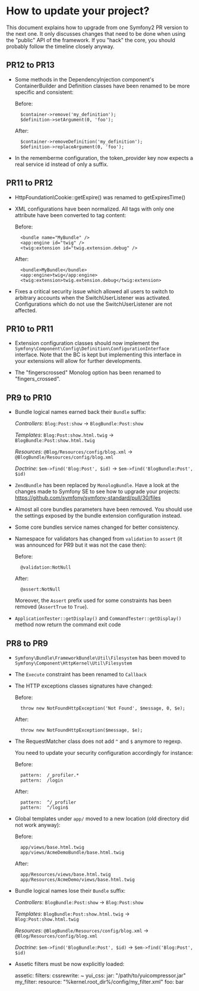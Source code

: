 How to update your project?
===========================

This document explains how to upgrade from one Symfony2 PR version to the next
one. It only discusses changes that need to be done when using the "public"
API of the framework. If you "hack" the core, you should probably follow the
timeline closely anyway.

PR12 to PR13
------------

* Some methods in the DependencyInjection component's ContainerBuilder and
  Definition classes have been renamed to be more specific and consistent:

  Before:

        $container->remove('my_definition');
        $definition->setArgument(0, 'foo');

  After:

        $container->removeDefinition('my_definition');
        $definition->replaceArgument(0, 'foo');
        
* In the rememberme configuration, the token_provider key now expects a real 
  service id instead of only a suffix.

PR11 to PR12
------------

* HttpFoundation\Cookie::getExpire() was renamed to getExpiresTime()

* XML configurations have been normalized. All tags with only one attribute
  have been converted to tag content:

  Before:

        <bundle name="MyBundle" />
        <app:engine id="twig" />
        <twig:extension id="twig.extension.debug" />

  After:

        <bundle>MyBundle</bundle>
        <app:engine>twig</app:engine>
        <twig:extension>twig.extension.debug</twig:extension>

* Fixes a critical security issue which allowed all users to switch to 
  arbitrary accounts when the SwitchUserListener was activated. Configurations
  which do not use the SwitchUserListener are not affected.

PR10 to PR11
------------

* Extension configuration classes should now implement the
  `Symfony\Component\Config\Definition\ConfigurationInterface` interface. Note
  that the BC is kept but implementing this interface in your extensions will
  allow for further developments.

* The "fingerscrossed" Monolog option has been renamed to "fingers_crossed".

PR9 to PR10
-----------

* Bundle logical names earned back their `Bundle` suffix:

    *Controllers*: `Blog:Post:show` -> `BlogBundle:Post:show`

    *Templates*:   `Blog:Post:show.html.twig` -> `BlogBundle:Post:show.html.twig`

    *Resources*:   `@Blog/Resources/config/blog.xml` -> `@BlogBundle/Resources/config/blog.xml`

    *Doctrine*:    `$em->find('Blog:Post', $id)` -> `$em->find('BlogBundle:Post', $id)`

* `ZendBundle` has been replaced by `MonologBundle`. Have a look at the
  changes made to Symfony SE to see how to upgrade your projects:
  https://github.com/symfony/symfony-standard/pull/30/files

* Almost all core bundles parameters have been removed. You should use the
  settings exposed by the bundle extension configuration instead.

* Some core bundles service names changed for better consistency.

* Namespace for validators has changed from `validation` to `assert` (it was
  announced for PR9 but it was not the case then):

    Before:

        @validation:NotNull

    After:

        @assert:NotNull

    Moreover, the `Assert` prefix used for some constraints has been removed
    (`AssertTrue` to `True`).

* `ApplicationTester::getDisplay()` and `CommandTester::getDisplay()` method
  now return the command exit code

PR8 to PR9
----------

* `Symfony\Bundle\FrameworkBundle\Util\Filesystem` has been moved to
  `Symfony\Component\HttpKernel\Util\Filesystem`

* The `Execute` constraint has been renamed to `Callback`

* The HTTP exceptions classes signatures have changed:

    Before:

        throw new NotFoundHttpException('Not Found', $message, 0, $e);

    After:

        throw new NotFoundHttpException($message, $e);

* The RequestMatcher class does not add `^` and `$` anymore to regexp.

    You need to update your security configuration accordingly for instance:

    Before:

        pattern:  /_profiler.*
        pattern:  /login

    After:

        pattern:  ^/_profiler
        pattern:  ^/login$

* Global templates under `app/` moved to a new location (old directory did not
  work anyway):

    Before:

        app/views/base.html.twig
        app/views/AcmeDemoBundle/base.html.twig

    After:

        app/Resources/views/base.html.twig
        app/Resources/AcmeDemo/views/base.html.twig

* Bundle logical names lose their `Bundle` suffix:

    *Controllers*: `BlogBundle:Post:show` -> `Blog:Post:show`

    *Templates*:   `BlogBundle:Post:show.html.twig` -> `Blog:Post:show.html.twig`

    *Resources*:   `@BlogBundle/Resources/config/blog.xml` -> `@Blog/Resources/config/blog.xml`

    *Doctrine*:    `$em->find('BlogBundle:Post', $id)` -> `$em->find('Blog:Post', $id)`

* Assetic filters must be now explicitly loaded:

    assetic:
        filters:
            cssrewrite: ~
            yui_css:
                jar: "/path/to/yuicompressor.jar"
            my_filter:
                resource: "%kernel.root_dir%/config/my_filter.xml"
                foo:      bar
